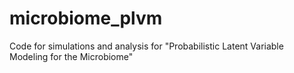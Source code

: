 # microbiome_plvm
Code for simulations and analysis for "Probabilistic Latent Variable Modeling for the Microbiome"
